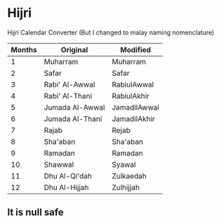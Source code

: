 # Hijri

Hijri Calendar Converter (But I changed to malay naming nomenclature)

| Months | Original        | Modified     |
| ------ | --------------- | ------------ |
| 1      | Muharram        | Muharram     |
| 2      | Safar           | Safar        |
| 3      | Rabi\' Al-Awwal | RabiulAwwal  |
| 4      | Rabi\' Al-Thani | RabiulAkhir  |
| 5      | Jumada Al-Awwal | JamadilAwwal |
| 6      | Jumada Al-Thani | JamadilAkhir |
| 7      | Rajab           | Rejab        |
| 8      | Sha\'aban       | Sha\'aban    |
| 9      | Ramadan         | Ramadan      |
| 10     | Shawwal         | Syawal       |
| 11     | Dhu Al-Qi\'dah  | Zulkaedah    |
| 12     | Dhu Al-Hijjah   | Zulhijjah    |

## It is null safe
